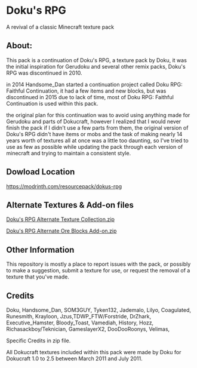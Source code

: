 # Doku's RPG
A revival of a classic Minecraft texture pack

**About**:
------------
This pack is a continuation of Doku's RPG,
a texture pack by Doku, it was the initial inspiration for Gerudoku and several other remix packs, Doku's RPG was discontinued in 2010.

in 2014 Handsome_Dan started a continuation project called Doku RPG: Faithful Continuation,
it had a few items and new blocks, but was discontinued in 2015 due to lack of time,
most of Doku RPG: Faithful Continuation is used within this pack.

the original plan for this continuation was to avoid using anything made for Gerudoku and parts of Dokucraft, however I realized that I would never finish the pack if I didn't use a few parts from them, the original version of Doku's RPG didn't have items or mobs and the task of making nearly 14 years worth of textures all at once was a little too daunting, so I've tried to use as few as possible while updating the pack through each version of minecraft and trying to maintain a consistent style.


**Dowload Location**
------------------------------

https://modrinth.com/resourcepack/dokus-rpg


**Alternate Textures & Add-on files**
------------------------------

[Doku's RPG Alternate Texture Collection.zip](https://www.mediafire.com/file/4f5xuxrejrhy27p/Doku%2527s_RPG_Alternate_Texture_Collection.zip/file)

[Doku's RPG Alternate Ore Blocks Add-on.zip](https://www.mediafire.com/file/wc9g31nctok600a/Doku%2527s_RPG_Alternate_Ore_Blocks_Add-on.zip/file)


**Other Information**
------------------------------
This repository is mostly a place to report issues with the pack,
or possibly to make a suggestion, submit a texture for use, or request the removal of a texture that you've made.



**Credits**
------------------------------
Doku, Handsome_Dan, SOM3GUY, Tyken132, Jademalo, Lilyo, Coagulated, Runesmith, Krayloon, Jzus,TDWP_FTW/Forstride, DrZhark, Executive_Hamster, Bloody_Toast, Vamediah, History, Hozz, Richasackboy/Teknician, GameslayerX2, DooDooRoonys, Velimas,

Specific Credits in zip file.

All Dokucraft textures included within this pack were made by Doku for Dokucraft 1.0 to 2.5 between March 2011 and July 2011.
